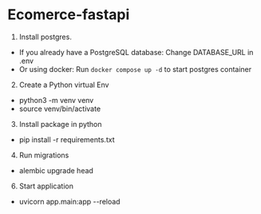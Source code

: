 # Ecomerce-fastapi
1. Install postgres.
 - If you already have a PostgreSQL database: Change DATABASE_URL in .env
 - Or using docker: Run `docker compose up -d` to start postgres container

2. Create a Python virtual Env
- python3 -m venv venv
- source venv/bin/activate

3. Install package in python
- pip install -r requirements.txt

4. Run migrations
- alembic upgrade head

6. Start application
-  uvicorn app.main:app --reload